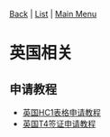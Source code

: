 [Back](README.md) | [List](README.md) | [Main Menu](../README.md)

# 英国相关

## 申请教程

- [英国HC1表格申请教程](https://zhuanlan.zhihu.com/p/56162792)
- [英国T4签证申请教程](https://zhuanlan.zhihu.com/p/72314555)
